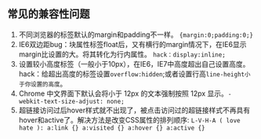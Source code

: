 ## 常见的兼容性问题

1. 不同浏览器的标签默认的margin和padding不一样。
`{margin:0;padding:0;}`
2. IE6双边距bug：块属性标签float后，又有横行的margin情况下，在IE6显示margin比设置的大。将其转化为行内属性。
`hack：display:inline;`
3. 设置较小高度标签（一般小于10px），在IE6，IE7中高度超出自己设置高度。hack：给超出高度的标签设置`overflow:hidden`;或者设置行高`line-height小于你设置的高度`。
4. Chrome 中文界面下默认会将小于 12px 的文本强制按照 12px 显示。`-webkit-text-size-adjust: none;`
5. 超链接访问过后hover样式就不出现了，被点击访问过的超链接样式不再具有hover和active了。解决方法是改变CSS属性的排列顺序:
`L-V-H-A ( love hate ): a:link {} a:visited {} a:hover {} a:active {}`